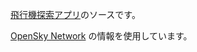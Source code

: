 [飛行機探索アプリ](https://apps.apple.com/jp/app/飛行機探索/id1545145304)のソースです。  

[OpenSky Network](https://opensky-network.org/) の情報を使用しています。  

